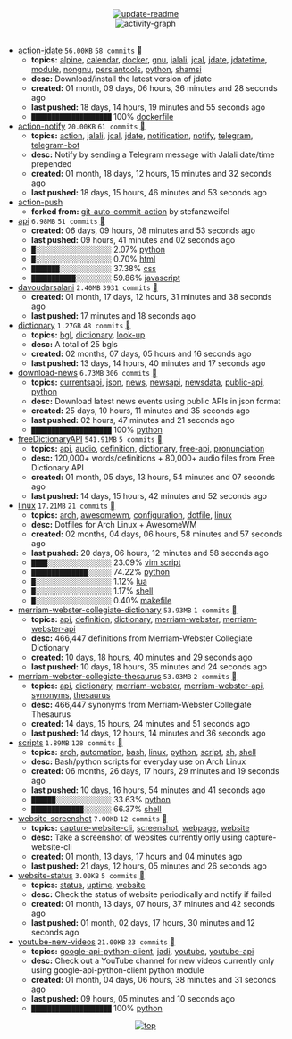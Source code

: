 <div align="center">
<a href="https://github.com/davoudarsalani/davoudarsalani/actions/workflows/update-readme.yml">
<img alt="update-readme" src="https://github.com/davoudarsalani/davoudarsalani/actions/workflows/update-readme.yml/badge.svg">
</a>
</div>
<div align="center">
<img alt="activity-graph" src="https://activity-graph.herokuapp.com/graph?username=davoudarsalani&custom_title=Joined%2002%20years,%2009%20months,%2014%20days,%2016%20hours,%2005%20minutes%20and%2039%20seconds%20ago&hide_border=true&bg_color=00000000&point=00000000&color=1793D1&line=00000000&area=true&area_color=1793d1"></div>
<br>

* [action-jdate](https://github.com/davoudarsalani/action-jdate) `56.00KB` `58 commits` [](https://api.github.com/repos/davoudarsalani/action-jdate/zipball)
	+ __topics:__ [alpine](https://github.com/topics/alpine), [calendar](https://github.com/topics/calendar), [docker](https://github.com/topics/docker), [gnu](https://github.com/topics/gnu), [jalali](https://github.com/topics/jalali), [jcal](https://github.com/topics/jcal), [jdate](https://github.com/topics/jdate), [jdatetime](https://github.com/topics/jdatetime), [module](https://github.com/topics/module), [nongnu](https://github.com/topics/nongnu), [persiantools](https://github.com/topics/persiantools), [python](https://github.com/topics/python), [shamsi](https://github.com/topics/shamsi)
	+ __desc:__ Download/install the latest version of jdate
	+ __created:__ 01 month, 09 days, 06 hours, 36 minutes and 28 seconds ago
	+ __last pushed:__ 18 days, 14 hours, 19 minutes and 55 seconds ago
	+ `████████████████████`  100% [dockerfile](https://github.com/topics/dockerfile)
* [action-notify](https://github.com/davoudarsalani/action-notify) `20.00KB` `61 commits` [](https://api.github.com/repos/davoudarsalani/action-notify/zipball)
	+ __topics:__ [action](https://github.com/topics/action), [jalali](https://github.com/topics/jalali), [jcal](https://github.com/topics/jcal), [jdate](https://github.com/topics/jdate), [notification](https://github.com/topics/notification), [notify](https://github.com/topics/notify), [telegram](https://github.com/topics/telegram), [telegram-bot](https://github.com/topics/telegram-bot)
	+ __desc:__ Notify by sending a Telegram message with Jalali date/time prepended
	+ __created:__ 01 month, 18 days, 12 hours, 15 minutes and 32 seconds ago
	+ __last pushed:__ 18 days, 15 hours, 46 minutes and 53 seconds ago
* [action-push](https://github.com/davoudarsalani/action-push)
	+ __forked from:__ [git-auto-commit-action](https://github.com/stefanzweifel/git-auto-commit-action) by stefanzweifel
* [api](https://github.com/davoudarsalani/api) `6.98MB` `51 commits` [](https://api.github.com/repos/davoudarsalani/api/zipball)
	+ __created:__ 06 days, 09 hours, 08 minutes and 53 seconds ago
	+ __last pushed:__ 09 hours, 41 minutes and 02 seconds ago
	+ `█░░░░░░░░░░░░░░░░░░░`  2.07% [python](https://github.com/topics/python)
	+ `█░░░░░░░░░░░░░░░░░░░`  0.70% [html](https://github.com/topics/html)
	+ `███████░░░░░░░░░░░░░`  37.38% [css](https://github.com/topics/css)
	+ `███████████░░░░░░░░░`  59.86% [javascript](https://github.com/topics/javascript)
* [davoudarsalani](https://github.com/davoudarsalani/davoudarsalani) `2.40MB` `3931 commits` [](https://api.github.com/repos/davoudarsalani/davoudarsalani/zipball)
	+ __created:__ 01 month, 17 days, 12 hours, 31 minutes and 38 seconds ago
	+ __last pushed:__ 17 minutes and 18 seconds ago
* [dictionary](https://github.com/davoudarsalani/dictionary) `1.27GB` `48 commits` [](https://api.github.com/repos/davoudarsalani/dictionary/zipball)
	+ __topics:__ [bgl](https://github.com/topics/bgl), [dictionary](https://github.com/topics/dictionary), [look-up](https://github.com/topics/look-up)
	+ __desc:__ A total of 25 bgls
	+ __created:__ 02 months, 07 days, 05 hours and 16 seconds ago
	+ __last pushed:__ 13 days, 14 hours, 40 minutes and 17 seconds ago
* [download-news](https://github.com/davoudarsalani/download-news) `6.73MB` `306 commits` [](https://api.github.com/repos/davoudarsalani/download-news/zipball)
	+ __topics:__ [currentsapi](https://github.com/topics/currentsapi), [json](https://github.com/topics/json), [news](https://github.com/topics/news), [newsapi](https://github.com/topics/newsapi), [newsdata](https://github.com/topics/newsdata), [public-api](https://github.com/topics/public-api), [python](https://github.com/topics/python)
	+ __desc:__ Download latest news events using public APIs in json format
	+ __created:__ 25 days, 10 hours, 11 minutes and 35 seconds ago
	+ __last pushed:__ 02 hours, 47 minutes and 21 seconds ago
	+ `████████████████████`  100% [python](https://github.com/topics/python)
* [freeDictionaryAPI](https://github.com/davoudarsalani/freeDictionaryAPI) `541.91MB` `5 commits` [](https://api.github.com/repos/davoudarsalani/freeDictionaryAPI/zipball)
	+ __topics:__ [api](https://github.com/topics/api), [audio](https://github.com/topics/audio), [definition](https://github.com/topics/definition), [dictionary](https://github.com/topics/dictionary), [free-api](https://github.com/topics/free-api), [pronunciation](https://github.com/topics/pronunciation)
	+ __desc:__ 120,000+ words/definitions + 80,000+ audio files from Free Dictionary API
	+ __created:__ 01 month, 05 days, 13 hours, 54 minutes and 07 seconds ago
	+ __last pushed:__ 14 days, 15 hours, 42 minutes and 52 seconds ago
* [linux](https://github.com/davoudarsalani/linux) `17.21MB` `21 commits` [](https://api.github.com/repos/davoudarsalani/linux/zipball)
	+ __topics:__ [arch](https://github.com/topics/arch), [awesomewm](https://github.com/topics/awesomewm), [configuration](https://github.com/topics/configuration), [dotfile](https://github.com/topics/dotfile), [linux](https://github.com/topics/linux)
	+ __desc:__ Dotfiles for Arch Linux + AwesomeWM
	+ __created:__ 02 months, 04 days, 06 hours, 58 minutes and 57 seconds ago
	+ __last pushed:__ 20 days, 06 hours, 12 minutes and 58 seconds ago
	+ `████░░░░░░░░░░░░░░░░`  23.09% [vim script](https://github.com/topics/vim%20script)
	+ `██████████████░░░░░░`  74.22% [python](https://github.com/topics/python)
	+ `█░░░░░░░░░░░░░░░░░░░`  1.12% [lua](https://github.com/topics/lua)
	+ `█░░░░░░░░░░░░░░░░░░░`  1.17% [shell](https://github.com/topics/shell)
	+ `█░░░░░░░░░░░░░░░░░░░`  0.40% [makefile](https://github.com/topics/makefile)
* [merriam-webster-collegiate-dictionary](https://github.com/davoudarsalani/merriam-webster-collegiate-dictionary) `53.93MB` `1 commits` [](https://api.github.com/repos/davoudarsalani/merriam-webster-collegiate-dictionary/zipball)
	+ __topics:__ [api](https://github.com/topics/api), [definition](https://github.com/topics/definition), [dictionary](https://github.com/topics/dictionary), [merriam-webster](https://github.com/topics/merriam-webster), [merriam-webster-api](https://github.com/topics/merriam-webster-api)
	+ __desc:__ 466,447 definitions from Merriam-Webster Collegiate Dictionary
	+ __created:__ 10 days, 18 hours, 40 minutes and 29 seconds ago
	+ __last pushed:__ 10 days, 18 hours, 35 minutes and 24 seconds ago
* [merriam-webster-collegiate-thesaurus](https://github.com/davoudarsalani/merriam-webster-collegiate-thesaurus) `53.03MB` `2 commits` [](https://api.github.com/repos/davoudarsalani/merriam-webster-collegiate-thesaurus/zipball)
	+ __topics:__ [api](https://github.com/topics/api), [dictionary](https://github.com/topics/dictionary), [merriam-webster](https://github.com/topics/merriam-webster), [merriam-webster-api](https://github.com/topics/merriam-webster-api), [synonyms](https://github.com/topics/synonyms), [thesaurus](https://github.com/topics/thesaurus)
	+ __desc:__ 466,447 synonyms from Merriam-Webster Collegiate Thesaurus
	+ __created:__ 14 days, 15 hours, 24 minutes and 51 seconds ago
	+ __last pushed:__ 14 days, 12 hours, 14 minutes and 36 seconds ago
* [scripts](https://github.com/davoudarsalani/scripts) `1.89MB` `128 commits` [](https://api.github.com/repos/davoudarsalani/scripts/zipball)
	+ __topics:__ [arch](https://github.com/topics/arch), [automation](https://github.com/topics/automation), [bash](https://github.com/topics/bash), [linux](https://github.com/topics/linux), [python](https://github.com/topics/python), [script](https://github.com/topics/script), [sh](https://github.com/topics/sh), [shell](https://github.com/topics/shell)
	+ __desc:__ Bash/python scripts for everyday use on Arch Linux
	+ __created:__ 06 months, 26 days, 17 hours, 29 minutes and 19 seconds ago
	+ __last pushed:__ 10 days, 16 hours, 54 minutes and 41 seconds ago
	+ `██████░░░░░░░░░░░░░░`  33.63% [python](https://github.com/topics/python)
	+ `█████████████░░░░░░░`  66.37% [shell](https://github.com/topics/shell)
* [website-screenshot](https://github.com/davoudarsalani/website-screenshot) `7.00KB` `12 commits` [](https://api.github.com/repos/davoudarsalani/website-screenshot/zipball)
	+ __topics:__ [capture-website-cli](https://github.com/topics/capture-website-cli), [screenshot](https://github.com/topics/screenshot), [webpage](https://github.com/topics/webpage), [website](https://github.com/topics/website)
	+ __desc:__ Take a screenshot of websites currently only using capture-website-cli
	+ __created:__ 01 month, 13 days, 17 hours and 04 minutes ago
	+ __last pushed:__ 21 days, 12 hours, 05 minutes and 26 seconds ago
* [website-status](https://github.com/davoudarsalani/website-status) `3.00KB` `5 commits` [](https://api.github.com/repos/davoudarsalani/website-status/zipball)
	+ __topics:__ [status](https://github.com/topics/status), [uptime](https://github.com/topics/uptime), [website](https://github.com/topics/website)
	+ __desc:__ Check the status of website periodically and notify if failed
	+ __created:__ 01 month, 13 days, 07 hours, 37 minutes and 42 seconds ago
	+ __last pushed:__ 01 month, 02 days, 17 hours, 30 minutes and 12 seconds ago
* [youtube-new-videos](https://github.com/davoudarsalani/youtube-new-videos) `21.00KB` `23 commits` [](https://api.github.com/repos/davoudarsalani/youtube-new-videos/zipball)
	+ __topics:__ [google-api-python-client](https://github.com/topics/google-api-python-client), [jadi](https://github.com/topics/jadi), [youtube](https://github.com/topics/youtube), [youtube-api](https://github.com/topics/youtube-api)
	+ __desc:__ Check out a YouTube channel for new videos currently only using google-api-python-client python module
	+ __created:__ 01 month, 04 days, 06 hours, 38 minutes and 31 seconds ago
	+ __last pushed:__ 09 hours, 05 minutes and 10 seconds ago
	+ `████████████████████`  100% [python](https://github.com/topics/python)
<div align="center">
<a href='https://github.com/davoudarsalani/davoudarsalani#readme'>
<img alt='top' src='https://img.shields.io/badge/TOP-grey'>
</a>
</div>
